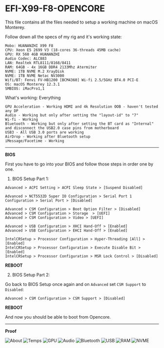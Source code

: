 # EFI-X99-F8-OPENCORE
This file contains all the files needed to setup a working machine on macOS Monterey.

Follow down all the specs of my rig and it's working state:

```
Mobo: HUANANZHI X99 F8
CPU: Xeon E5 2699 V3 (18-cores 36-threads 45MB cache)
GPU: RX 560 4GB HUANANZHI
Audio Codec: ALC883
LAN: Realtek RTL8111/8168/8411
RAM: 64GB - 4x 16GB DDR4 2133Mhz Atermiter
NVME: 1TB NVME M.2 XrayDisk
NVME: 1TB NVME Netac NV3000
Wifi/BT: Fenvi FV-HB1200 [BCM4360] Wi-fi 2.5/5GHz BT4.0 PCI-E
OS: macOS Monterey 12.3.1
SMBIOS: iMacPro1,1
```

What's working: Everything
```
GPU Acceleration - Working HDMI and 4k Resolution OOB - haven't tested any DP
Audio - Working but only after setting the "layout-id" to "7"
Wi-fi - Working
Bluetooth - Working but only after setting the BT card as "Internal" and disconnect the USB2.0 case pins from motherboard
USB3 - All USB 3.0 ports are working
AirDrop - Working after Bluetooth setup
iMessage/Facetime - Working
```

---

**BIOS**

First you have to go into your BIOS and follow those steps in order one by one.

1. BIOS Setup Part 1:
```
Advanced > ACPI Setting > ACPI Sleep State > [Suspend Disabled]

Advanced > NCT5532D Super IO Configuration > Serial Port 1 Configuration > Serial Port > [Disabled]

Advanced > CSM Configuration > Boot Option Filter > [Disabled]
Advanced > CSM Configuration > Storage  > [UEFI]
Advanced > CSM Configuration > Video > [UEFI]

Advanced > USB Configuration > XHCI Hand-Off > [Enabled]
Advanced > USB Configuration > EHCI Hand-Off > [Enabled]

IntelCRSetup > Processor Configuration > Hyper-Threading [All] > [Enabled]
IntelCRSetup > Processor Configuration > Execute Disable Bit > [Enabled]
IntelCRSetup > Processor Configuration > MSR Lock Control > [Disabled]
```
**REBOOT**

2. BIOS Setup Part 2:  
  
Go back to BIOS Setup once again and on `Advanced` set `CSM Support` to `Disabled`:

```
Advanced > CSM Configuration > CSM Support > [Disabled]
```

****REBOOT****

And now you should be able to boot from Opencore.

---

**Proof**

![About](Proof/About.png?raw=true)
![Temps](Proof/Temps.png?raw=true)
![GPU](Proof/GPU.png?raw=true)
![Audio](Proof/Audio.png?raw=true)
![Bluetooth](Proof/Bluetooth.png?raw=true)
![USB](Proof/USB.png?raw=true)
![RAM](Proof/RAM.png?raw=true)
![NVME](Proof/NVME.png?raw=true)

